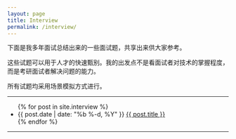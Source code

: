 ```yaml
---
layout: page
title: Interview
permalink: /interview/
---
```


下面是我多年面试总结出来的一些面试题，共享出来供大家参考。

这些试题可以用于人才的快速甄别。我的出发点不是看面试者对技术的掌握程度，而是考研面试者解决问题的能力。

所有试题均采用场景模拟方式进行。

- - -

  <ul class="posts">
    {% for post in site.interview %}
      <li>
        <span class="post-date">{{ post.date | date: "%b %-d, %Y" }}</span>
        <a class="post-link" href="{{ post.url | prepend: site.baseurl }}">{{ post.title }}</a>
      </li>
    {% endfor %}
  </ul>  

- - -

